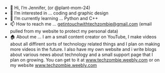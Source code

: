 - 👋 Hi, I’m Jennifer, (or @plant-mom-24)
- 👀 I’m interested in ... coding and graphic design
- 🌱 I’m currently learning ... Python and C++
- 📫 How to reach me ... getintouchwithtechzombie@gmail.com (email pulled from my website to protect my personal data)
- 🏠 About me ... I am a small content creator on YouTube, I make videos about all diffirent sorts of technology related things and I plan on making more videos in the future. I also have my own website and i write blogs about various news about  technology and a small support page that I plan on growing. You can get to it at www.techzombie.weebly.com or on my website www.techzombie.weebly.com 

<!---
plant-mom-24/plant-mom-24 is a ✨ special ✨ repository because its `README.md` (this file) appears on your GitHub profile.
You can click the Preview link to take a look at your changes.
--->
